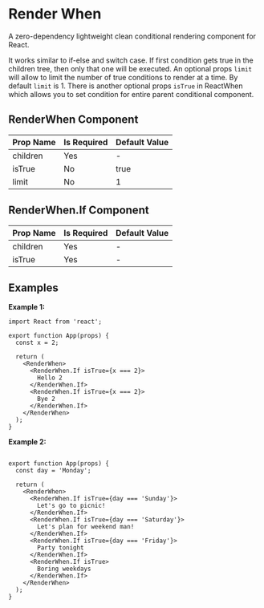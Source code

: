 # Render When

A zero-dependency lightweight clean conditional rendering component for React.

It works similar to if-else and switch case. If first condition gets true in the children tree, then only that one will be executed. An optional props `limit` will allow to limit the number of true conditions to render at a time. By default `limit` is 1. There is another optional props `isTrue` in ReactWhen which allows you to set condition for entire parent conditional component.

## RenderWhen Component

| **Prop Name** | **Is Required** | **Default Value** |
|---------------|-----------------|-------------------|
| children      | Yes             | -                 |
| isTrue        | No              | true              |
| limit         | No              | 1                 |


## RenderWhen.If Component

| **Prop Name** | **Is Required** | **Default Value** |
|---------------|-----------------|-------------------|
| children      | Yes             | -                 |
| isTrue        | Yes             | -                 |


## Examples

**Example 1:**

```tsx
import React from 'react';

export function App(props) {
  const x = 2;

  return (
    <RenderWhen>
      <RenderWhen.If isTrue={x === 2}>
        Hello 2
      </RenderWhen.If>
      <RenderWhen.If isTrue={x === 2}>
        Bye 2
      </RenderWhen.If>
    </RenderWhen>
  );
}
```

**Example 2:**

```tsx

export function App(props) {
  const day = 'Monday';

  return (
    <RenderWhen>
      <RenderWhen.If isTrue={day === 'Sunday'}>
        Let's go to picnic!
      </RenderWhen.If>
      <RenderWhen.If isTrue={day === 'Saturday'}>
        Let's plan for weekend man!
      </RenderWhen.If>
      <RenderWhen.If isTrue={day === 'Friday'}>
        Party tonight
      </RenderWhen.If>
      <RenderWhen.If isTrue>
        Boring weekdays
      </RenderWhen.If>
    </RenderWhen>
  );
}
```
